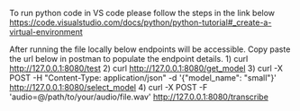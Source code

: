 To run python code in VS code please follow the steps in the link below
https://code.visualstudio.com/docs/python/python-tutorial#_create-a-virtual-environment

After running the file locally below endpoints will be accessible. Copy paste the url below in postman to populate the endpoint details.
    1) curl http://127.0.0.1:8080/test
    2) curl http://127.0.0.1:8080/get_model
    3) curl -X POST -H "Content-Type: application/json" -d '{"model_name": "small"}' http://127.0.0.1:8080/select_model
    4) curl -X POST -F 'audio=@/path/to/your/audio/file.wav' http://127.0.0.1:8080/transcribe
